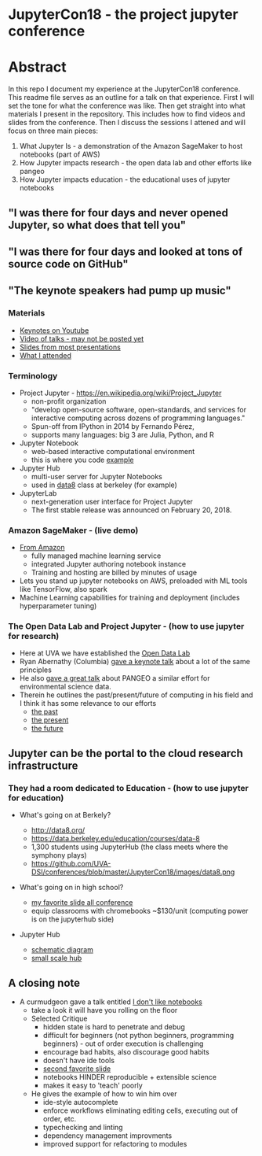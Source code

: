 # JupyterCon18 - the project jupyter conference
# Abstract
In this repo I document my experience at the JupyterCon18 conference. This readme file serves as an outline for a talk on that experience. First I will set the tone for what the conference was like. Then get straight into what materials I present in the repository. This includes how to find videos and slides from the conference. Then I discuss the sessions I attened and will focus on three main pieces:
1. What Jupyter Is - a demonstration of the Amazon SageMaker to host notebooks (part of AWS)
2. How Jupyter impacts research - the open data lab and other efforts like pangeo
3. How Jupyter impacts education - the educational uses of jupyter notebooks


## "I was there for four days and never opened Jupyter, so what does that tell you"
## "I was there for four days and looked at tons of source code on GitHub"
## "The keynote speakers had pump up music"

### Materials
* [Keynotes on Youtube](https://www.youtube.com/playlist?list=PL055Epbe6d5b572IRmYAHkUgcq3y6K3Ae)
* [Video of talks - may not be posted yet](https://www.safaribooksonline.com/library/view/jupytercon-new-york/9781492025818/)
* [Slides from most presentations](https://conferences.oreilly.com/jupyter/jup-ny/public/schedule/proceedings)
* [What I attended](https://github.com/UVA-DSI/conferences/blob/master/JupyterCon18/agenda.md)

### Terminology
* Project Jupyter - https://en.wikipedia.org/wiki/Project_Jupyter
  * non-profit organization
  * "develop open-source software, open-standards, and services for interactive computing across dozens of programming languages."
  * Spun-off from IPython in 2014 by Fernando Pérez,
  * supports many languages: big 3 are Julia, Python, and R
* Jupyter Notebook
  * web-based interactive computational environment
  * this is where you code [example](https://github.com/UVA-DSI/conferences/blob/master/JupyterCon18/images/rkernel.png)
* Jupyter Hub
  * multi-user server for Jupyter Notebooks
  * used in [data8](http://data8.org/) class at berkeley (for example)
* JupyterLab
  * next-generation user interface for Project Jupyter
  * The first stable release was announced on February 20, 2018.


### Amazon SageMaker - (live demo)
* [From Amazon](https://docs.aws.amazon.com/sagemaker/latest/dg/whatis.html)
  * fully managed machine learning service
  * integrated Jupyter authoring notebook instance
  * Training and hosting are billed by minutes of usage
* Lets you stand up jupyter notebooks on AWS, preloaded with ML tools like TensorFlow, also spark
* Machine Learning capabilities for training and deployment (includes hyperparameter tuning)

### The Open Data Lab and Project Jupyter - (how to use jupyter for research)
* Here at UVA we have established the [Open Data Lab](https://github.com/UVA-DSI/Open-Data-Lab)
* Ryan Abernathy (Columbia) [gave a keynote talk](https://www.youtube.com/watch?v=7kDYfUe0Zhw&index=12&list=PL055Epbe6d5b572IRmYAHkUgcq3y6K3Ae&t=0s) about a lot of the same principles
* He also [gave a great talk](https://cdn.oreillystatic.com/en/assets/1/event/285/Pangeo_%20Big%20data%20climate%20science%20in%20the%20cloud%20Presentation.pdf) about PANGEO a similar effort for environmental science data.
* Therein he outlines the past/present/future of computing in his field and I think it has some relevance to our efforts
  *  [the past](https://github.com/UVA-DSI/conferences/blob/master/JupyterCon18/images/past.png)
  *  [the present](https://github.com/UVA-DSI/conferences/blob/master/JupyterCon18/images/present.png)
  *  [the future](https://github.com/UVA-DSI/conferences/blob/master/JupyterCon18/images/future.png)
  
## Jupyter can be the portal to the cloud research infrastructure

### They had a room dedicated to Education - (how to use jupyter for education)
* What's going on at Berkely?
  * http://data8.org/
  * https://data.berkeley.edu/education/courses/data-8
  * 1,300 students using JupyterHub (the class meets where the symphony plays)
  * https://github.com/UVA-DSI/conferences/blob/master/JupyterCon18/images/data8.png
  
* What's going on in high school?
  * [my favorite slide all conference](https://github.com/UVA-DSI/conferences/blob/master/JupyterCon18/images/noTIcalc.png)
  * equip classrooms with chromebooks ~$130/unit (computing power is on the jupyterhub side)
  
* Jupyter Hub
  * [schematic diagram](https://github.com/UVA-DSI/conferences/blob/master/JupyterCon18/images/hubdiagram.png)
  * [small scale hub](https://github.com/UVA-DSI/conferences/blob/master/JupyterCon18/images/littlesthub.png)

## A closing note
* A curmudgeon gave a talk entitled [I don't like notebooks](https://conferences.oreilly.com/jupyter/jup-ny/public/schedule/detail/68282)
  * take a look it will have you rolling on the floor
  * Selected Critique
    * hidden state is hard to penetrate and debug
    * difficult for beginners (not python beginners, programming beginners) - out of order execution is challenging
    * encourage bad habits, also discourage good habits
    * doesn't have ide tools
    * [second favorite slide](https://github.com/UVA-DSI/conferences/blob/master/JupyterCon18/images/malcom.png)
    * notebooks HINDER reproducible + extensible science
    * makes it easy to 'teach' poorly
  * He gives the example of how to win him over
    * ide-style autocomplete
    * enforce workflows eliminating editing cells, executing out of order, etc.
    * typechecking and linting
    * dependency management improvments
    * improved support for refactoring to modules

